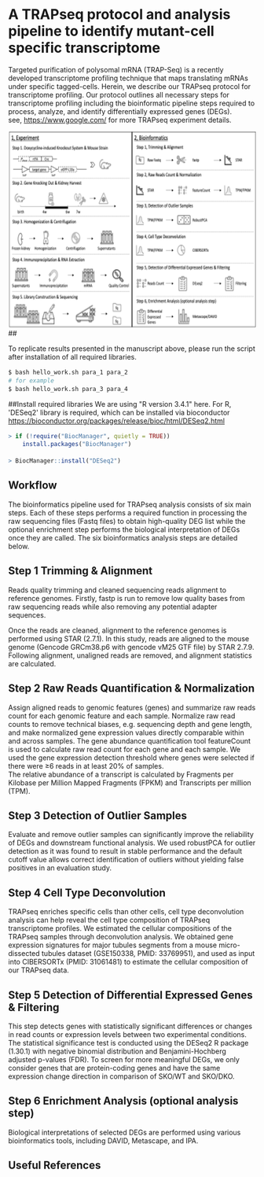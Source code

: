 # A TRAPseq protocol and analysis pipeline to identify mutant-cell specific transcriptome
Targeted purification of polysomal mRNA (TRAP-Seq) is a recently developed transcriptome profiling technique that maps translating mRNAs under specific tagged-cells. Herein, we describe our TRAPseq protocol for transcriptome profiling. Our protocol outlines all necessary steps for transcriptome profiling including the bioinformatic pipeline steps required to process, analyze, and identify differentially expressed genes (DEGs). <BR>
see, https://www.google.com/ for more TRAPseq experiment details.

<img src="https://github.com/macroant/TRAPseq/blob/main/doc/overview.png" height="400" width="700">
## 

To replicate results presented in the manuscript above, please run the script after installation of all required libraries.


```bash
$ bash hello_work.sh para_1 para_2
# for example
$ bash hello_work.sh para_3 para_4
```

##Install required libraries
We are using "R version 3.4.1" here.
For R, 'DESeq2' library is required, which can be installed via bioconductor https://bioconductor.org/packages/release/bioc/html/DESeq2.html
```R
> if (!require("BiocManager", quietly = TRUE))
    install.packages("BiocManager")

> BiocManager::install("DESeq2")
```

## Workflow
The bioinformatics pipeline used for TRAPseq analysis consists of six main steps. Each of these steps performs a required function in processing the raw sequencing files (Fastq files) to obtain high-quality DEG list while the optional enrichment step performs the biological interpretation of DEGs once they are called. The six bioinformatics analysis steps are detailed below.<BR>
    
## <a name="workflow"></a> Step 1 Trimming & Alignment
Reads quality trimming and cleaned sequencing reads alignment to reference genomes. 
Firstly, fastp is run to remove low quality bases from raw sequencing reads while also removing any potential adapter sequences. <BR>

Once the reads are cleaned, alignment to the reference genomes is performed using STAR (2.7.1). In this study, reads are aligned to the mouse genome (Gencode GRCm38.p6 with gencode vM25 GTF file) by STAR 2.7.9. Following alignment, unaligned reads are removed, and alignment statistics are calculated.<BR>

## <a name="workflow"></a> Step 2 Raw Reads Quantification & Normalization
Assign aligned reads to genomic features (genes) and summarize raw reads count for each genomic feature and each sample. Normalize raw read counts to remove technical biases, e.g. sequencing depth and gene length, and make normalized gene expression values directly comparable within and across samples.
The gene abundance quantification tool featureCount is used to calculate raw read count for each gene and each sample. We used the gene expression detection threshold where genes were selected if there were ≥6 reads in at least 20% of samples. <BR>
The relative abundance of a transcript is calculated by Fragments per Kilobase per Million Mapped Fragments (FPKM) and Transcripts per million (TPM).<BR>

## <a name="workflow"></a> Step 3 Detection of Outlier Samples
Evaluate and remove outlier samples can significantly improve the reliability of DEGs and downstream functional analysis. We used robustPCA for outlier detection as it was found to result in stable performance and  the default cutoff value allows correct identification of outliers without yielding false positives in an evaluation study.<BR>

## <a name="workflow"></a> Step 4 Cell Type Deconvolution
TRAPseq enriches specific cells than other cells, cell type deconvolution analysis can help reveal the cell type composition of TRAPseq transcriptome profiles. We estimated the cellular compositions of the TRAPseq samples through deconvolution analysis. We obtained gene expression signatures for major tubules segments from a mouse micro-dissected tubules dataset (GSE150338, PMID: 33769951), and used as input into CIBERSORTx (PMID: 31061481) to estimate the cellular composition of our TRAPseq data. <BR>

## <a name="workflow"></a> Step 5 Detection of Differential Expressed Genes & Filtering
This step detects genes with statistically significant differences or changes in read counts or expression levels between two experimental conditions. The statistical significance test is conducted using the DESeq2 R package (1.30.1) with negative binomial distribution and Benjamini-Hochberg adjusted p-values (FDR). To screen for more meaningful DEGs, we only consider genes that are protein-coding genes and have the same expression change direction in comparison of SKO/WT and SKO/DKO. <BR>

## <a name="workflow"></a> Step 6 Enrichment Analysis (optional analysis step)
Biological interpretations of selected DEGs are performed using various bioinformatics tools, including DAVID, Metascape, and IPA.

## Useful References
